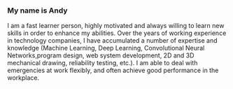 ### My name is Andy

<!--
**Andy1110-Huang/Andy1110-Huang** is a ✨ _special_ ✨ repository because its `README.md` (this file) appears on your GitHub profile.

Here are some ideas to get you started:

- 🔭 I’m currently working on ...
- 🌱 I’m currently learning ...
- 👯 I’m looking to collaborate on ...
- 🤔 I’m looking for help with ...
- 💬 Ask me about ...
- 📫 How to reach me: ...
- 😄 Pronouns: ...
- ⚡ Fun fact: ...
-->

I am a fast learner person, highly motivated and always willing to learn new skills in order to enhance my abilities. 
Over the years of working experience in technology companies, 
I have accumulated a number of expertise and knowledge 
(Machine Learning, Deep Learning, Convolutional Neural Networks,program design, web system development, 2D and 3D mechanical drawing, reliability testing, etc.). 
I am able to deal with emergencies at work flexibly, and often achieve good performance in the workplace.
